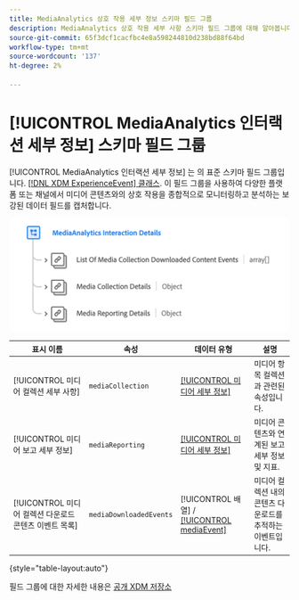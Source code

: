 ```yaml
---
title: MediaAnalytics 상호 작용 세부 정보 스키마 필드 그룹
description: MediaAnalytics 상호 작용 세부 사항 스키마 필드 그룹에 대해 알아봅니다.
source-git-commit: 65f3dcf1cacfbc4e8a598244810d238bd88f64bd
workflow-type: tm+mt
source-wordcount: '137'
ht-degree: 2%

---
```


# [!UICONTROL MediaAnalytics 인터랙션 세부 정보] 스키마 필드 그룹

[!UICONTROL MediaAnalytics 인터랙션 세부 정보] 는 의 표준 스키마 필드 그룹입니다. [[!DNL XDM ExperienceEvent] 클래스](../../classes/experienceevent.md). 이 필드 그룹을 사용하여 다양한 플랫폼 또는 채널에서 미디어 콘텐츠와의 상호 작용을 종합적으로 모니터링하고 분석하는 보강된 데이터 필드를 캡처합니다.

![의 스키마 다이어그램 [!UICONTROL MediaAnalytics 인터랙션 세부 정보] 스키마 필드 그룹.](../../images/field-groups/mediaanalytics-interaction.png)

| 표시 이름 | 속성 | 데이터 유형 | 설명 |
|---| --- | --- | --- |
| [!UICONTROL 미디어 컬렉션 세부 사항] | `mediaCollection` | [[!UICONTROL 미디어 세부 정보]](../../data-types/media-details-information.md) | 미디어 항목 컬렉션과 관련된 속성입니다. |
| [!UICONTROL 미디어 보고 세부 정보] | `mediaReporting` | [[!UICONTROL 미디어 세부 정보]](../../data-types/media-details-information.md) | 미디어 콘텐츠와 연계된 보고 세부 정보 및 지표. |
| [!UICONTROL 미디어 컬렉션 다운로드 콘텐츠 이벤트 목록] | `mediaDownloadedEvents` | [!UICONTROL 배열] / [[!UICONTROL mediaEvent]](../../data-types/media-event-information.md) | 미디어 컬렉션 내의 콘텐츠 다운로드를 추적하는 이벤트입니다. |

{style="table-layout:auto"}

필드 그룹에 대한 자세한 내용은 [공개 XDM 저장소](https://github.com/adobe/xdm/blob/master/components/fieldgroups/experience-event/experienceevent-media-analytics.schema.json)
